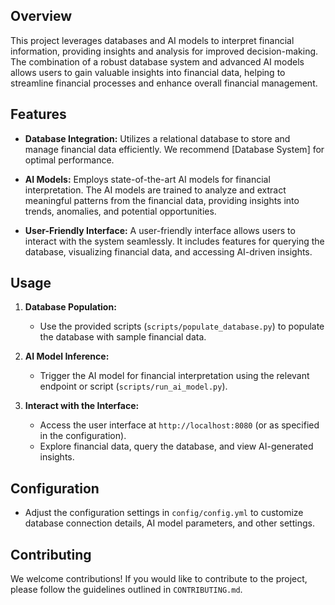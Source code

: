 ## Overview

This project leverages databases and AI models to interpret financial information, providing insights and analysis for improved decision-making. The combination of a robust database system and advanced AI models allows users to gain valuable insights into financial data, helping to streamline financial processes and enhance overall financial management.

## Features

- **Database Integration:** Utilizes a relational database to store and manage financial data efficiently. We recommend [Database System] for optimal performance.

- **AI Models:** Employs state-of-the-art AI models for financial interpretation. The AI models are trained to analyze and extract meaningful patterns from the financial data, providing insights into trends, anomalies, and potential opportunities.

- **User-Friendly Interface:** A user-friendly interface allows users to interact with the system seamlessly. It includes features for querying the database, visualizing financial data, and accessing AI-driven insights.

## Usage

1. **Database Population:**
   - Use the provided scripts (`scripts/populate_database.py`) to populate the database with sample financial data.

2. **AI Model Inference:**
   - Trigger the AI model for financial interpretation using the relevant endpoint or script (`scripts/run_ai_model.py`).

3. **Interact with the Interface:**
   - Access the user interface at `http://localhost:8080` (or as specified in the configuration).
   - Explore financial data, query the database, and view AI-generated insights.

## Configuration

- Adjust the configuration settings in `config/config.yml` to customize database connection details, AI model parameters, and other settings.

## Contributing

We welcome contributions! If you would like to contribute to the project, please follow the guidelines outlined in `CONTRIBUTING.md`.
